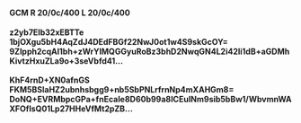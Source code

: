 #### GCM R 20/0c/400 L 20/0c/400
**z2yb7EIb32xEBTTe**<br/>**1bjOXgu5bH4AqZdJ4DEdFBGf22NwJ0ot1w4S9skGcOY=**<br/>**9ZIpph2cqAl1bh+zWrYIMQGGyuRoBz3bhD2NwqGN4L2i42li1dB+aGDMhKivtzHxuZLa9o+3seVbfd41...**<br/><br/>
**KhF4rnD+XN0afnGS**<br/>**FKM5BSlaHZ2ubnhsbgg9+nb5SbPNLrfrnNp4mXAHGm8=**<br/>**DoNQ+EVRMbpcGPa+fnEcaIe8D60b99a8ICEuINm9sib5bBw1/WbvmnWAXFOflsQ01Lp27HHeVfMt2pZB...**